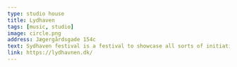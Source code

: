 ```yaml
---
type: studio house
title: Lydhaven
tags: [music, studio]
image: circle.png
address: Jægergårdsgade 154c
text: Sydhaven festival is a festival to showcase all sorts of initiatives and culture that has been going on in the area.
link: https://lydhavnen.dk/
---
```

